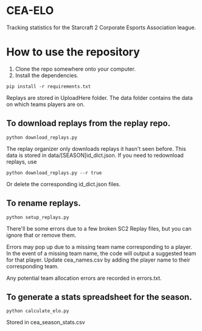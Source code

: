 # CEA-ELO
Tracking statistics for the Starcraft 2 Corporate Esports Association league.

# How to use the repository
1. Clone the repo somewhere onto your computer.
2. Install the dependencies.
```
pip install -r requirements.txt 
```

Replays are stored in UploadHere folder. The data folder contains the data on which teams players are on.

## To download replays from the replay repo.
```
python download_replays.py
```
The replay organizer only downloads replays it hasn't seen before. This data is stored in data/[SEASON]id_dict.json. If you need to redownload replays, use
```
python download_replays.py --r true
```
Or delete the corresponding id_dict.json files.

## To rename replays.
```
python setup_replays.py
```
There'll be some errors due to a few broken SC2 Replay files, but you can ignore that or remove them.

Errors may pop up due to a missing team name corresponding to a player.
In the event of a missing team name, the code will output a suggested team for that player. Update cea_names.csv by adding the player name to their corresponding team.

Any potential team allocation errors are recorded in errors.txt.

## To generate a stats spreadsheet for the season.
```
python calculate_elo.py
```

Stored in cea_season_stats.csv
